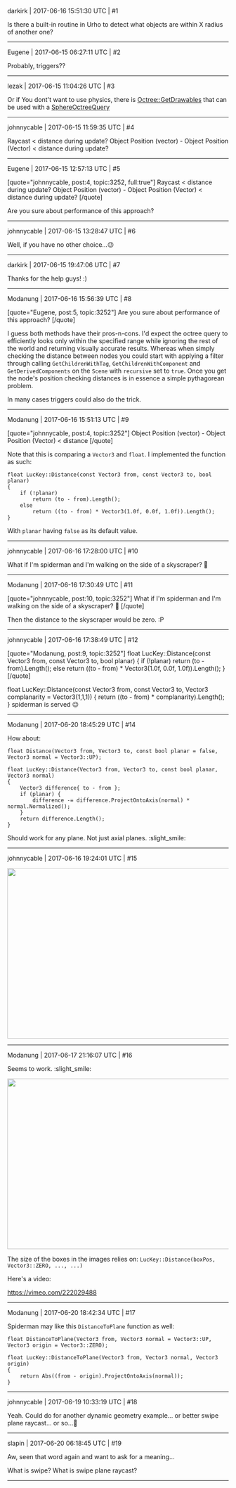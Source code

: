 darkirk | 2017-06-16 15:51:30 UTC | #1

Is there a built-in routine in Urho to detect what objects are within X radius of another one?

-------------------------

Eugene | 2017-06-15 06:27:11 UTC | #2

Probably, triggers??

-------------------------

lezak | 2017-06-15 11:04:26 UTC | #3

Or if You dont't want to use physics, there is <a href=https://urho3d.github.io/documentation/HEAD/class_urho3_d_1_1_octree.html#af7879fc425b198b216932bb2a694bdd4>Octree::GetDrawables</a> that can be used with a <a href=https://urho3d.github.io/documentation/HEAD/class_urho3_d_1_1_sphere_octree_query.html>SphereOctreeQuery</a>

-------------------------

johnnycable | 2017-06-15 11:59:35 UTC | #4

Raycast < distance during update?
Object Position (vector) - Object Position (Vector) < distance during update?

-------------------------

Eugene | 2017-06-15 12:57:13 UTC | #5

[quote="johnnycable, post:4, topic:3252, full:true"]
Raycast &lt; distance during update?
Object Position (vector) - Object Position (Vector) &lt; distance during update?
[/quote]

Are you sure about performance of this approach?

-------------------------

johnnycable | 2017-06-15 13:28:47 UTC | #6

Well, if you have no other choice...:wink:

-------------------------

darkirk | 2017-06-15 19:47:06 UTC | #7

Thanks for the help guys! :)

-------------------------

Modanung | 2017-06-16 15:56:39 UTC | #8

[quote="Eugene, post:5, topic:3252"]
Are you sure about performance of this approach?
[/quote]

I guess both methods have their pros-n-cons. I'd expect the octree query to efficiently looks only within the specified range while ignoring the rest of the world and returning visually accurate results.
Whereas when simply checking the distance between nodes you could start with applying a filter through calling `GetChildrenWithTag`, `GetChildrenWithComponent` and `GetDerivedComponents` on the `Scene` with `recursive` set to `true`. Once you get the node's position checking distances is in essence a simple pythagorean problem.

In many cases triggers could also do the trick.

-------------------------

Modanung | 2017-06-16 15:51:13 UTC | #9

[quote="johnnycable, post:4, topic:3252"]
Object Position (vector) - Object Position (Vector) &lt; distance
[/quote]

Note that this is comparing a `Vector3` and `float`.
I implemented the function as such:
```
float LucKey::Distance(const Vector3 from, const Vector3 to, bool planar)
{
    if (!planar)
        return (to - from).Length();
    else
        return ((to - from) * Vector3(1.0f, 0.0f, 1.0f)).Length();
}
```
With `planar` having `false` as its default value.

-------------------------

johnnycable | 2017-06-16 17:28:00 UTC | #10

What if I'm spiderman and I'm walking on the side of a skyscraper? :rofl:

-------------------------

Modanung | 2017-06-16 17:30:49 UTC | #11

[quote="johnnycable, post:10, topic:3252"]
What if I'm spiderman and I'm walking on the side of a skyscraper? :rofl:
[/quote]

Then the distance to the skyscraper would be zero. :P

-------------------------

johnnycable | 2017-06-16 17:38:49 UTC | #12

[quote="Modanung, post:9, topic:3252"]
float LucKey::Distance(const Vector3 from, const Vector3 to, bool planar)
{
    if (!planar)
        return (to - from).Length();
    else
        return ((to - from) * Vector3(1.0f, 0.0f, 1.0f)).Length();
}
[/quote]


float LucKey::Distance(const Vector3 from, const Vector3 to, Vector3 complanarity = Vector3(1,1,1))
{
        return ((to - from) * complanarity).Length();
}
spiderman is served :wink:

-------------------------

Modanung | 2017-06-20 18:45:29 UTC | #14

How about:
```
float Distance(Vector3 from, Vector3 to, const bool planar = false, Vector3 normal = Vector3::UP);
```
```
float LucKey::Distance(Vector3 from, Vector3 to, const bool planar, Vector3 normal)
{
    Vector3 difference{ to - from };
    if (planar) {
        difference -= difference.ProjectOntoAxis(normal) * normal.Normalized();
    }
    return difference.Length();
}
```
Should work for any plane. Not just axial planes. :slight_smile:

-------------------------

johnnycable | 2017-06-16 19:24:01 UTC | #15

<img src="//cdck-file-uploads-global.s3.dualstack.us-west-2.amazonaws.com/standard17/uploads/urho3d/original/1X/b53e80d99df015318997d4039760c86b6350f44c.jpeg" width="690" height="388">

-------------------------

Modanung | 2017-06-17 21:16:07 UTC | #16

Seems to work. :slight_smile:
 
<img src="//cdck-file-uploads-global.s3.dualstack.us-west-2.amazonaws.com/standard17/uploads/urho3d/original/1X/9b8eee09a0875a641d3127f5f0f8ccb82fb58259.jpg" width="690" height="388">

The size of the boxes in the images relies on: `LucKey::Distance(boxPos, Vector3::ZERO, ..., ...)`

Here's a video:

https://vimeo.com/222029488

-------------------------

Modanung | 2017-06-20 18:42:34 UTC | #17

Spiderman may like this `DistanceToPlane` function as well:
```
float DistanceToPlane(Vector3 from, Vector3 normal = Vector3::UP, Vector3 origin = Vector3::ZERO);
```
```
float LucKey::DistanceToPlane(Vector3 from, Vector3 normal, Vector3 origin)
{
    return Abs((from - origin).ProjectOntoAxis(normal));
}
```

-------------------------

johnnycable | 2017-06-19 10:33:19 UTC | #18

Yeah. Could do for another dynamic geometry example... or better swipe plane raycast... or so...:slightly_smiling_face:

-------------------------

slapin | 2017-06-20 06:18:45 UTC | #19

Aw, seen that word again and want to ask for a meaning...

What is swipe?
What is swipe plane raycast?

-------------------------


